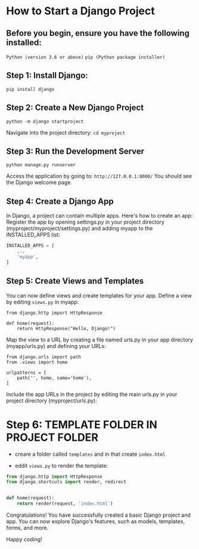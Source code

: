 # How to Start a Django Project

## Before you begin, ensure you have the following installed:

`Python (version 3.6 or above)`
`pip (Python package installer)`

## Step 1: Install Django:
`pip install django`

## Step 2: Create a New Django Project
`python -m django startproject`
  
Navigate into the project directory:
`cd myproject`
  
## Step 3: Run the Development Server
`python manage.py runserver`
  
Access the application by going to: `http://127.0.0.1:8000/` You should see the Django welcome page.

## Step 4: Create a Django App
In Django, a project can contain multiple apps. Here's how to create an app:
Register the app by opening settings.py in your project directory (myproject/myproject/settings.py) and adding myapp to the INSTALLED_APPS list:
```python
INSTALLED_APPS = [
    ...
    'myapp',
]
```
## Step 5: Create Views and Templates
You can now define views and create templates for your app.
Define a view by editing `views.py` in myapp:

```pyhton
from django.http import HttpResponse

def home(request):
    return HttpResponse("Hello, Django!")
```
Map the view to a URL by creating a file named urls.py in your app directory (myapp/urls.py) and defining your URLs:

```pyhon
from django.urls import path
from .views import home

urlpatterns = [
    path('', home, name='home'),
]
```
Include the app URLs in the project by editing the main urls.py in your project directory (myproject/urls.py):

# Step 6: TEMPLATE FOLDER IN PROJECT FOLDER
- creare a folder called `templates` and in that create `index.html`

- eddit `views.py` to render the template:
```python
from django.http import HttpResponse
from django.shortcuts import render, redirect


def home(request):
    return render(request, 'index.html')
```

Congratulations! You have successfully created a basic Django project and app. You can now explore Django's features, such as models, templates, forms, and more.

Happy coding!
